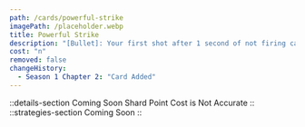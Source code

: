 ```yaml
---
path: /cards/powerful-strike
imagePath: /placeholder.webp
title: Powerful Strike
description: "[Bullet]: Your first shot after 1 second of not firing causes knockback."
cost: "n"
removed: false
changeHistory:
  - Season 1 Chapter 2: "Card Added"
---
```

::details-section
Coming Soon
Shard Point Cost is Not Accurate
::
::strategies-section
Coming Soon
::